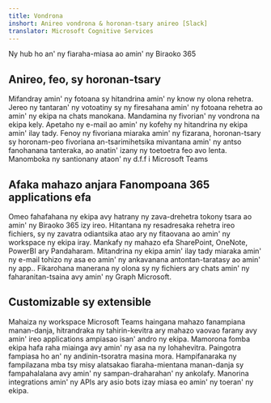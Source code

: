 ```yaml
---
title: Vondrona
inshort: Anireo vondrona & horonan-tsary anireo [Slack]
translator: Microsoft Cognitive Services
---
```



Ny hub ho an' ny fiaraha-miasa ao amin' ny Biraoko 365 

## Anireo, feo, sy horonan-tsary
Mifandray amin' ny fotoana sy hitandrina amin' ny know ny olona rehetra. Jereo ny tantaran' ny votoatiny sy ny firesahana amin' ny fotoana rehetra ao amin' ny ekipa na chats manokana. Mandamina ny fivorian' ny vondrona na ekipa kely. Apetaho ny e-mail ao amin' ny kofehy ny hitandrina ny ekipa amin' ilay tady. Fenoy ny fivoriana miaraka amin' ny fizarana, horonan-tsary sy horonam-peo fivoriana an-tsarimihetsika mivantana amin' ny antso fanohanana tanteraka, ao anatin' izany ny toetoetra feo avo lenta. 
Manomboka ny santionany ataon' ny d.f.f i Microsoft Teams 

## Afaka mahazo anjara Fanompoana 365 applications efa
Omeo fahafahana ny ekipa avy hatrany ny zava-drehetra tokony tsara ao amin' ny Biraoko 365 izy ireo. Hitantana ny resadresaka rehetra ireo fichiers, sy ny zavatra odiantsika atao ary ny fitaovana ao amin' ny workspace ny ekipa iray. Mankafy ny mahazo efa SharePoint, OneNote, PowerBI ary Pandaharam. Mitandrina ny ekipa amin' ilay tady miaraka amin' ny e-mail tohizo ny asa eo amin' ny ankavanana antontan-taratasy ao amin' ny app.. Fikarohana manerana ny olona sy ny fichiers ary chats amin' ny faharanitan-tsaina avy amin' ny Graph Microsoft. 

## Customizable sy extensible
Mahaiza ny workspace Microsoft Teams haingana mahazo fanampiana manan-danja, hitrandraka ny tahirin-kevitra ary mahazo vaovao farany avy amin' ireo applications ampiasao isan' andro ny ekipa. Mamorona fomba ekipa hafa raha miainga avy amin' ny asa na ny lohahevitra. Paingotra fampiasa ho an' ny andinin-tsoratra masina mora. Hampifanaraka ny fampilazana mba tsy misy alatsakao fiaraha-mientana manan-danja sy fampahalalana avy amin' ny sampan-draharahan' ny ankolafy. Manorina integrations amin' ny APIs ary asio bots izay miasa eo amin' ny toeran' ny ekipa. 






